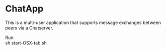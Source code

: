 # ChatApp
This is a multi-user application that supports message exchanges between peers via a Chatserver.      

Run:       
sh start-OSX-tab.sh
